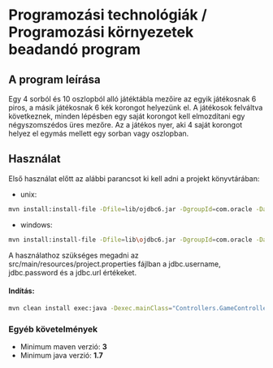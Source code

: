 # Programozási technológiák / Programozási környezetek beadandó program

## A program leírása

Egy 4 sorból és 10 oszlopból alló játéktábla mezőire az egyik játékosnak 6 piros, a másik játékosnak 6 kék korongot helyezünk el. A játékosok felváltva következnek, minden lépésben egy saját korongot kell elmozdítani egy négyszomszédos üres mezőre. Az a játékos nyer, aki 4 saját korongot helyez el egymás mellett egy sorban vagy oszlopban.

## Használat

Első használat előtt az alábbi parancsot ki kell adni a projekt könyvtárában:
* unix:
```sh
mvn install:install-file -Dfile=lib/ojdbc6.jar -DgroupId=com.oracle -DartifactId=ojdbc6 -Dversion=11.2.0 -Dpackaging=jar
```

* windows:
```sh
mvn install:install-file -Dfile=lib\ojdbc6.jar -DgroupId=com.oracle -DartifactId=ojdbc6 -Dversion=11.2.0 -Dpackaging=jar
```

A használathoz szükséges megadni az src/main/resources/project.properties fájlban a jdbc.username, jdbc.password és a jdbc.url értékeket.

#### Indítás:
```sh
mvn clean install exec:java -Dexec.mainClass="Controllers.GameController"
```

### Egyéb követelmények

* Minimum maven verzió: __3__
* Minimum java verzió: __1.7__